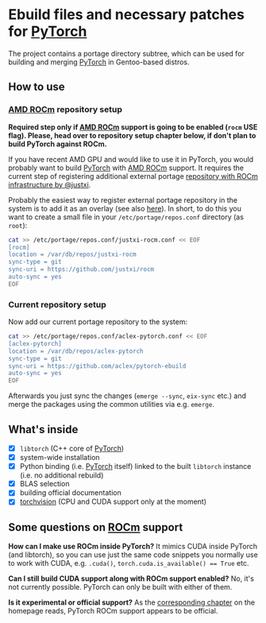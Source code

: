 Ebuild files and necessary patches for [PyTorch](https://github.com/pytorch/pytorch)
==========

The project contains a portage directory subtree, which can be used for building and merging [PyTorch](https://github.com/pytorch/pytorch) in Gentoo-based distros.

How to use
---------

### [AMD ROCm](https://rocm.github.io/) repository setup

**Required step only if [AMD ROCm](https://rocm.github.io/) support is going to be enabled (`rocm` USE flag). Please, head over to repository setup chapter below, if don't plan to build PyTorch against ROCm.**

If you have recent AMD GPU and would like to use it in PyTorch, you would probably want to build [PyTorch](https://github.com/pytorch/pytorch) with [AMD ROCm](https://rocm.github.io/) support. It requires the current step of registering additional external portage [repository with ROCm infrastructure by @justxi](https://github.com/justxi/rocm/).

Probably the easiest way to register external portage repository in the system is to add it as an overlay (see also [here](https://wiki.gentoo.org/wiki/Custom_repository)). In short, to do this you want to create a small file in your `/etc/portage/repos.conf` directory (as `root`):

```bash
cat >> /etc/portage/repos.conf/justxi-rocm.conf << EOF
[rocm]
location = /var/db/repos/justxi-rocm
sync-type = git
sync-uri = https://github.com/justxi/rocm
auto-sync = yes
EOF
```

### Current repository setup

Now add our current portage repository to the system: 

```bash
cat >> /etc/portage/repos.conf/aclex-pytorch.conf << EOF
[aclex-pytorch]
location = /var/db/repos/aclex-pytorch
sync-type = git
sync-uri = https://github.com/aclex/pytorch-ebuild
auto-sync = yes
EOF
```

Afterwards you just sync the changes (`emerge --sync`, `eix-sync` etc.) and merge the packages using the common utilities via e.g. `emerge`.

What's inside
--------

* [x] `libtorch` (C++ core of [PyTorch](https://github.com/pytorch/pytorch))
* [x] system-wide installation
* [x] Python binding (i.e. [PyTorch](https://github.com/pytorch/pytorch) itself) linked to the built `libtorch` instance (i.e. no additional rebuild)
* [x] BLAS selection
* [x] building official documentation
* [x] [torchvision](https://github.com/pytorch/vision) (CPU and CUDA support only at the moment)

Some questions on [ROCm](https://rocm.github.io/) support
--------
**How can I make use ROCm inside PyTorch?**
It mimics CUDA inside PyTorch (and libtorch), so you can use just the same code snippets you normally use to work with CUDA, e.g. `.cuda()`, `torch.cuda.is_available() == True` etc.

**Can I still build CUDA support along with ROCm support enabled?**
No, it's not currently possible. PyTorch can only be built with either of them.

**Is it experimental or official support?**
As the [corresponding chapter](https://rocm.github.io/pytorch.html) on the homepage reads, PyTorch ROCm support appears to be official.
